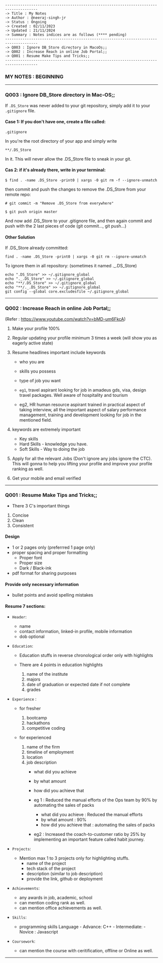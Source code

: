 ````
-------------------------------------------------------------------------------------
-> Title : My Notes
-> Author : @neeraj-singh-jr
-> Status : Ongoing
-> Created : 02/11/2023
-> Updated : 21/11/2024
-> Summary : Notes indices are as follows (**** pending)
-------------------------------------------------------------------------------------
-> Q003 : Ignore DB_Store directory in MacoOs;;
-> Q002 : Increase Reach in online Job Portal;;
-> Q001 : Resume Make Tips and Tricks;;
-------------------------------------------------------------------------------------
````

### MY NOTES : BEGINNING 

-------------------------------------------------------------------------------------
### Q003 : Ignore DB_Store directory in Mac-OS;;

If `.DS_Store` was never added to your git repository, simply add it to your 
`.gitignore` file.

#### Case 1:  If you don't have one, create a file called:
```
.gitignore
```

In you're the root directory of your app and simply write
```
**/.DS_Store
```

In it. This will never allow the .DS_Store file to sneak in your git.

#### Cas 2: if it's already there, write in your terminal:
```
$ find . -name .DS_Store -print0 | xargs -0 git rm -f --ignore-unmatch
```
then commit and push the changes to remove the .DS_Store from your remote repo:
```
# git commit -m "Remove .DS_Store from everywhere"

$ git push origin master
```
And now add .DS_Store to your .gitignore file, and then again commit and push 
with the 2 last pieces of code (git commit..., git push...)


#### Other Solution

If .DS_Store already committed:
```
find . -name .DS_Store -print0 | xargs -0 git rm --ignore-unmatch
```

To ignore them in all repository: (sometimes it named ._.DS_Store)

```
echo ".DS_Store" >> ~/.gitignore_global
echo "._.DS_Store" >> ~/.gitignore_global
echo "**/.DS_Store" >> ~/.gitignore_global
echo "**/._.DS_Store" >> ~/.gitignore_global
git config --global core.excludesfile ~/.gitignore_global
```


-------------------------------------------------------------------------------------
### Q002 : Increase Reach in online Job Portal;;

(Refer : https://www.youtube.com/watch?v=bMD-um6FkcA)

1) Make your profile 100% 

2) Regular updating your profile minimum 3 times a week (will show you as eagerly 
active state)

3) Resume headlines important include keywords 	
    - who you are
    - skills you possess
    - type of job you want

    - `eg1`, travel aspirant looking for job in amadeus gds, visa, 
    design travel packages. Well aware of hospitality and tourism 

    - eg2, HR human resource aspirant trained in practical aspect of 
    taking interview, all the important aspect of salary performance 
    management, training and development looking for job in the mentioned field.

4) keywords are extremely important
    - Key skills 
    - Hard Skills - knowledge you have.
    - Soft Skills - Way to doing the job

5) Apply for all the relevant Jobs (Don't ignore any jobs ignore the CTC). This will 
gonna to help you lifting your profile and improve your profile ranking as well.

6) Get your mobile and email verified


-------------------------------------------------------------------------------------
### Q001 : Resume Make Tips and Tricks;;

- There 3 C's important things 
1) Concise 
2) Clean  
3) Consistent 


#### Design 
- 1 or 2 pages only (preferrred 1 page only)
- proper spacing and proper formatting
    - Proper font 
    - Proper size 
    - Dark / Black-ink
- pdf format for sharing purposes

#### Provide only necessary information

- bullet points and avoid spelling mistakes 

#### Resume 7 sections:
- `Header`: 
	- name 
	- contact information, linked-in profile, mobile information
	- dob optional

- `Education`:
  - Education stuffs in reverse chronological order only with highlights

  - There are 4 points in education highlights
     1. name of the institute 
     2. majors 
     3. date of graduation or expected date if not complete 
     4. grades

- `Experience` :
  - for fresher
     1. bootcamp
     2. hackathons 
	 3. competitive coding

  - for experienced
    1. name of the firm
    2. timeline of employment
    3. location 
    4. job description
       - what did you achieve 
       - by what amount
       - how did you achieve that
       - eg 1 : Reduced the manual efforts of the Ops team by 
         90% by automating the sales of packs
         - what did you achieve : Reduced the manual efforts
         - by what amount : 90% 
         - how did you achieve that : automating the sales of packs 

       - eg2 : Increased the coach-to-customer ratio by 25% by 
         implementing an important feature called habit journey.

- `Projects`:
	- Mention max 1 to 3 projects only for highlighting stuffs.
	  - name of the project
      - tech stack of the project
      - description (similar to job description)
      - provide the link, github or deployment

- `Achievements`:
	- any awards in job, academic, school
	- can mention coding rank as well.
    - can mention office achievements as well.

- `Skills`:
	- programming skills 
		Language 
			- Advance: C++
			- Intermediate:
			- Novice : Javascript
- `Coursework`:
	- can mention the course with ceritification, offline or Online as well.

-------------------------------------------------------------------------------------